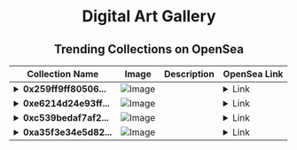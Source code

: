 <div align="center">

# Digital Art Gallery

## Trending Collections on OpenSea

| Collection Name                       | Image                                                                                     | Description                       | OpenSea Link                                                                                          |
|---------------------------------------|-------------------------------------------------------------------------------------------|-----------------------------------|--------------------------------------------------------------------------------------------------------|
| **<details><summary>0x259ff9ff80506...</summary>0x259ff9ff805060f304c87eba1caca623831d3a0b</details>** | ![Image](https://i2.seadn.io/optimism/0x0db381bd89dc205c92403bd8338a85b60aac25ab/3025469e639bd8d14a99d21e104cad/b33025469e639bd8d14a99d21e104cad.jpeg?w=200&auto=format) |  | <details><summary>Link</summary>[0x259ff9ff805060f304c87eba1caca623831d3a0b](https://opensea.io/collection/0x259ff9ff805060f304c87eba1caca623831d3a0b)</details> |
| **<details><summary>0xe6214d24e93ff...</summary>0xe6214d24e93ff49a4f14305ce670aba0e09d9387</details>** | ![Image](https://i2.seadn.io/optimism/0x0387eedee3a405939c50408240812d7074e64c08/a49149206f476f1cc49b3088c816ca/67a49149206f476f1cc49b3088c816ca.jpeg?w=200&auto=format) |  | <details><summary>Link</summary>[0xe6214d24e93ff49a4f14305ce670aba0e09d9387](https://opensea.io/collection/0xe6214d24e93ff49a4f14305ce670aba0e09d9387)</details> |
| **<details><summary>0xc539bedaf7af2...</summary>0xc539bedaf7af297cf937e3ecaf17d188e505718a</details>** | ![Image](https://i2.seadn.io/optimism/0xdbe3ec01330dcbd0f8ab307061c19599919654ea/d4126ad715b01f83be7388e24cb9b1/d8d4126ad715b01f83be7388e24cb9b1.jpeg?w=200&auto=format) |  | <details><summary>Link</summary>[0xc539bedaf7af297cf937e3ecaf17d188e505718a](https://opensea.io/collection/0xc539bedaf7af297cf937e3ecaf17d188e505718a)</details> |
| **<details><summary>0xa35f3e34e5d82...</summary>0xa35f3e34e5d82868431ab7028e2721062165368a</details>** | ![Image](https://i2.seadn.io/optimism/0x2b4af402b907327489273847f7ee3b7c9a3b1187/9ae436df9b76bc38bc7163286d56c5/509ae436df9b76bc38bc7163286d56c5.png?w=200&auto=format) |  | <details><summary>Link</summary>[0xa35f3e34e5d82868431ab7028e2721062165368a](https://opensea.io/collection/0xa35f3e34e5d82868431ab7028e2721062165368a)</details> |

</div>